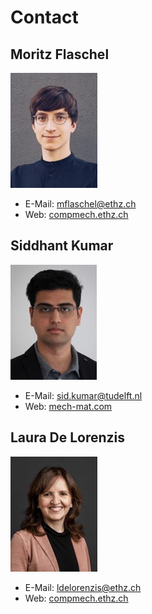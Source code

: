 # Contact
## Moritz Flaschel
![](./img/mflaschel.jpg)

- E-Mail: mflaschel@ethz.ch
- Web: [compmech.ethz.ch](https://compmech.ethz.ch/the-group/person-detail.flaschel.html)

## Siddhant Kumar
![](./img/skumar.jpg)

- E-Mail: sid.kumar@tudelft.nl
- Web: [mech-mat.com](https://www.mech-mat.com/)

## Laura De Lorenzis
![](./img/ldelorenzis.jpg)

- E-Mail: ldelorenzis@ethz.ch
- Web: [compmech.ethz.ch](https://compmech.ethz.ch/the-group/people/principal-investigator.html)

<!---
Moritz Flaschel | Siddhant Kumar | Laura De Lorenzis
:---: | :---: | :---:
![](/img/mflaschel.jpg) | ![](/img/skumar.jpg) | ![](/img/ldelorenzis.jpg)
E-Mail: mflaschel@ethz.ch | E-Mail: sid.kumar@tudelft.nl | E-Mail: ldelorenzis@ethz.ch
-->
